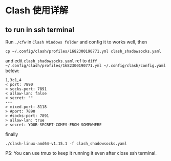 # Clash 使用详解

## to run in ssh terminal
Run `./cfw` in `Clash Windows folder` and config it to works well, then

    cp ~/.config/clash/profiles/1682300190771.yml clash_shadowsocks.yaml

and edit `clash_shadowsocks.yaml` ref to `diff ~/.config/clash/profiles/1682300190771.yml ~/.config/clash/config.yaml` below:
```
1,3c1,4
< port: 7890
< socks-port: 7891
< allow-lan: false
< secret: ""
---
> mixed-port: 8118
> #port: 7890
> #socks-port: 7891
> allow-lan: true
> secret: YOUR-SECRET-COMES-FROM-SOMEWHERE
```
finally

    ./clash-linux-amd64-v1.15.1 -f clash_shadowsocks.yaml

PS: You can use tmux to keep it running it even after close ssh terminal.
